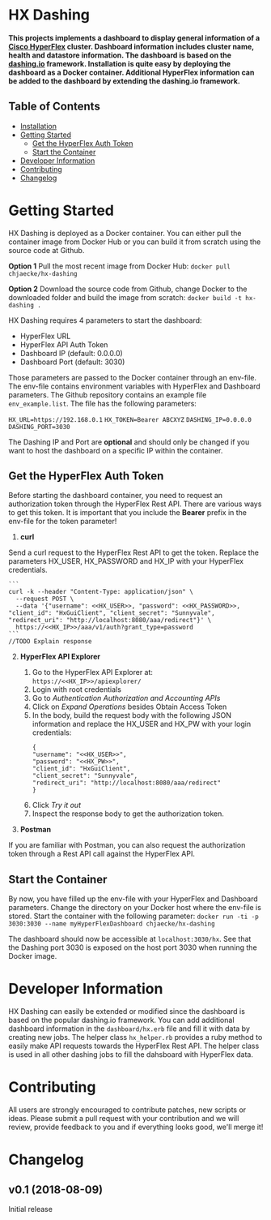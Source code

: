 HX Dashing
===========

#### This projects implements a dashboard to display general information of a [Cisco HyperFlex](https://www.cisco.com/c/en/us/products/hyperconverged-infrastructure/index.html) cluster. Dashboard information includes cluster name, health and datastore information. The dashboard is based on the [dashing.io](http://dashing.io) framework. Installation is quite easy by deploying the dashboard as a Docker container. Additional HyperFlex information can be added to the dashboard by extending the dashing.io framework.

## Table of Contents
  
  * [Installation](#installation)
  * [Getting Started](#getting-started)
    * [Get the HyperFlex Auth Token](#get-the-hyperflex-auth-token)
    * [Start the Container](#start-the-container)
  * [Developer Information](#developer-information)
  * [Contributing](#contributing)
  * [Changelog](#changelog)

# Getting Started
HX Dashing is deployed as a Docker container. You can either pull the container image from Docker Hub or you can build it from scratch using the source code at Github.

**Option 1** 
Pull the most recent image from Docker Hub: 
`docker pull chjaecke/hx-dashing`

**Option 2**
Download the source code from Github, change Docker to the downloaded folder and build the image from scratch:
`docker build -t hx-dashing .`

HX Dashing requires 4 parameters to start the dashboard:
* HyperFlex URL
* HyperFlex API Auth Token
* Dashboard IP (default: 0.0.0.0)
* Dashboard Port (default: 3030)

Those parameters are passed to the Docker container through an env-file. The env-file contains environment variables with HyperFlex and Dashboard parameters. The Github repository contains an example file `env_example.list`. The file has the following parameters:

`HX_URL=https://192.168.0.1`
`HX_TOKEN=Bearer ABCXYZ`
`DASHING_IP=0.0.0.0`
`DASHING_PORT=3030`

The Dashing IP and Port are **optional** and should only be changed if you want to host the dashboard on a specific IP within the container.

## Get the HyperFlex Auth Token
Before starting the dashboard container, you need to request an authorization token through the HyperFlex Rest API. There are various ways to get this token. It is important that you include the **Bearer** prefix in the env-file for the token parameter!

1. **curl**

Send a curl request to the HyperFlex Rest API to get the token. Replace the parameters HX_USER, HX_PASSWORD and HX_IP with your HyperFlex credentials.

    ```
    curl -k --header "Content-Type: application/json" \
      --request POST \
      --data '{"username": <<HX_USER>>, "password": <<HX_PASSWORD>>, "client_id": "HxGuiClient", "client_secret": "Sunnyvale", "redirect_uri": "http://localhost:8080/aaa/redirect"}' \
      https://<<HX_IP>>/aaa/v1/auth?grant_type=password
    ```
    //TODO Explain response

2. **HyperFlex API Explorer**

    1. Go to the HyperFlex API Explorer at: `https://<<HX_IP>>/apiexplorer/`
    2. Login with root credentials
    3. Go to *Authentication Authorization and Accounting APIs*
    4. Click on *Expand Operations* besides Obtain Access Token
    5. In the body, build the request body with the following JSON information and replace the HX_USER and HX_PW with your login credentials:
         ```
        {
        "username": "<<HX_USER>>",
        "password": "<<HX_PW>>",
        "client_id": "HxGuiClient",
        "client_secret": "Sunnyvale",
        "redirect_uri": "http://localhost:8080/aaa/redirect"
        }
        ```
    6. Click *Try it out*
    7. Inspect the response body to get the authorization token.
    
3. **Postman**

If you are familiar with Postman, you can also request the authorization token through a Rest API call against the HyperFlex API.

## Start the Container
By now, you have filled up the env-file with your HyperFlex and Dashboard parameters. Change the directory on your Docker host where the env-file is stored.
Start the container with the following parameter:
`docker run -ti -p 3030:3030 --name myHyperFlexDashboard chjaecke/hx-dashing`

The dashboard should now be accessible at `localhost:3030/hx`. 
See that the Dashing port 3030 is exposed on the host port 3030 when running the Docker image. 

# Developer Information
HX Dashing can easily be extended or modified since the dashboard is based on the popular dashing.io framework. You can add additional dashboard information in the `dashboard/hx.erb` file and fill it with data by creating new jobs. The helper class `hx_helper.rb` provides a ruby method to easily make API requests towards the HyperFlex Rest API. The helper class is used in all other dashing jobs to fill the dahsboard with HyperFlex data.

# Contributing
All users are strongly encouraged to contribute patches, new scripts or ideas.
Please submit a pull request with your contribution and we will review, provide
feedback to you and if everything looks good, we'll merge it!

# Changelog
## v0.1 (2018-08-09)
Initial release
